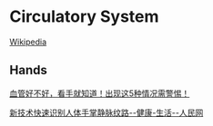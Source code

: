 # Circulatory System
[Wikipedia](https://en.wikipedia.org/wiki/Circulatory_system)

## Hands
[血管好不好，看手就知道！出现这5种情况需警惕！](https://m.thepaper.cn/newsDetail_forward_3139952)

[新技术快速识别人体手掌静脉纹路--健康-生活--人民网](http://health.people.com.cn/n1/2021/0714/c14739-32156988.html)
